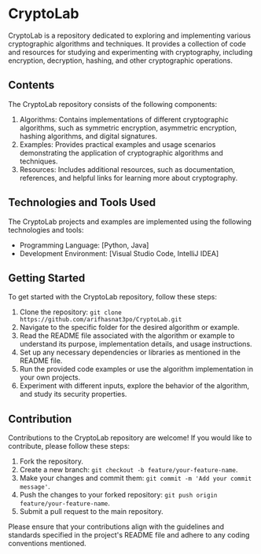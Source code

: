 # CryptoLab

CryptoLab is a repository dedicated to exploring and implementing various cryptographic algorithms and techniques. It provides a collection of code and resources for studying and experimenting with cryptography, including encryption, decryption, hashing, and other cryptographic operations.

## Contents

The CryptoLab repository consists of the following components:

1. Algorithms: Contains implementations of different cryptographic algorithms, such as symmetric encryption, asymmetric encryption, hashing algorithms, and digital signatures.
2. Examples: Provides practical examples and usage scenarios demonstrating the application of cryptographic algorithms and techniques.
3. Resources: Includes additional resources, such as documentation, references, and helpful links for learning more about cryptography.

## Technologies and Tools Used

The CryptoLab projects and examples are implemented using the following technologies and tools:

- Programming Language: [Python, Java]
- Development Environment: [Visual Studio Code, IntelliJ IDEA]

## Getting Started

To get started with the CryptoLab repository, follow these steps:

1. Clone the repository: `git clone https://github.com/arifhasnat3po/CryptoLab.git`
2. Navigate to the specific folder for the desired algorithm or example.
3. Read the README file associated with the algorithm or example to understand its purpose, implementation details, and usage instructions.
4. Set up any necessary dependencies or libraries as mentioned in the README file.
5. Run the provided code examples or use the algorithm implementation in your own projects.
6. Experiment with different inputs, explore the behavior of the algorithm, and study its security properties.

## Contribution

Contributions to the CryptoLab repository are welcome! If you would like to contribute, please follow these steps:

1. Fork the repository.
2. Create a new branch: `git checkout -b feature/your-feature-name`.
3. Make your changes and commit them: `git commit -m 'Add your commit message'`.
4. Push the changes to your forked repository: `git push origin feature/your-feature-name`.
5. Submit a pull request to the main repository.

Please ensure that your contributions align with the guidelines and standards specified in the project's README file and adhere to any coding conventions mentioned.

